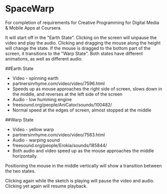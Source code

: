 SpaceWarp
=========

For completion of requirements for Creative Programming for Digital 
Media & Mobile Apps at Coursera.

It will start off in the "Earth State". Clicking on the screen will
unpause the video and play the audio. Clicking and dragging the mouse
along the height will change the state. If the mouse is dragged to the
bottom part of the screen, it transitions to the "Warp State". Both
states have different animations, as well as different audio.

##Earth State
* Video - spinning earth
* partnersinrhyme.com/video/video/7596.html
* Speeds up as mouse approaches the right side of screen, slows down
in the middle, and reverses at the left side of the screen
* Audio - low humming engine
* freesound.org/people/AniCator/sounds/100482/
* Normal speed at the edges of screen, almost stopped at the middle

##Warp State
* Video - yellow warp
* partnersinrhyme.com/video/video/7583.html
* Audio - warping sound
* freesound.org/people/Erokia/sounds/185844/
* Both audio and video speed up as the mouse approaches the middle
horizontally.

Positioning the mouse in the middle vertically will show a transition
between the two states.

Clicking again while the sketch is playing will pause the video and
audio. Clicking yet again will resume playback.
